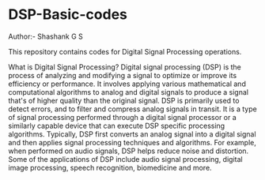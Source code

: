 # DSP-Basic-codes

Author:- Shashank G S

This repository contains codes for Digital Signal Processing operations.

What is Digital Signal Processing?
  Digital signal processing (DSP) is the process of analyzing and modifying a signal to optimize or improve its efficiency or performance. It involves applying various mathematical and computational algorithms to analog and digital signals to produce a signal that's of higher quality than the original signal.
  DSP is primarily used to detect errors, and to filter and compress analog signals in transit. It is a type of signal processing performed through a digital signal processor or a similarly capable device that can execute DSP specific processing algorithms. Typically, DSP first converts an analog signal into a digital signal and then applies signal processing techniques and algorithms. For example, when performed on audio signals, DSP helps reduce noise and distortion. Some of the applications of DSP include audio signal processing, digital image processing, speech recognition, biomedicine and more.
